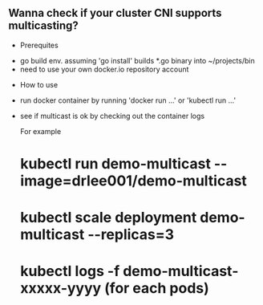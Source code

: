 ## Wanna check if your cluster CNI supports multicasting?

* Prerequites
 - go build env.
   assuming 'go install' builds *.go binary into ~/projects/bin
 - need to use your own docker.io repository account

* How to use
 - run docker container by running 'docker run ...' or 'kubectl run ...'
 - see if multicast is ok by checking out the container logs

   For example
   # kubectl run demo-multicast --image=drlee001/demo-multicast
   # kubectl scale deployment demo-multicast --replicas=3
   # kubectl logs -f demo-multicast-xxxxx-yyyy (for each pods)

